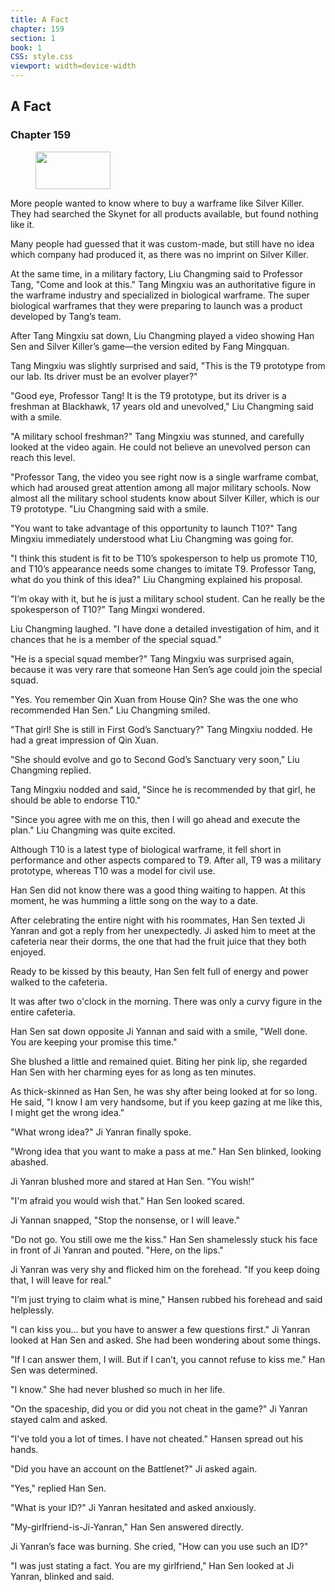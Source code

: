 ```yaml
---
title: A Fact
chapter: 159
section: 1
book: 1
CSS: style.css
viewport: width=device-width
---
```


## A Fact

### Chapter 159

<figure>
	<img src="../Images/gem.gif" alt="" id="gem" width="120" height="60" />
</figure>

More people wanted to know where to buy a warframe like Silver Killer. They had searched the Skynet for all products available, but found nothing like it.

Many people had guessed that it was custom-made, but still have no idea which company had produced it, as there was no imprint on Silver Killer.

At the same time, in a military factory, Liu Changming said to Professor Tang, "Come and look at this." Tang Mingxiu was an authoritative figure in the warframe industry and specialized in biological warframe. The super biological warframes that they were preparing to launch was a product developed by Tang’s team.

After Tang Mingxiu sat down, Liu Changming played a video showing Han Sen and Silver Killer’s game—the version edited by Fang Mingquan.

Tang Mingxiu was slightly surprised and said, "This is the T9 prototype from our lab. Its driver must be an evolver player?"

"Good eye, Professor Tang! It is the T9 prototype, but its driver is a freshman at Blackhawk, 17 years old and unevolved," Liu Changming said with a smile.

"A military school freshman?" Tang Mingxiu was stunned, and carefully looked at the video again. He could not believe an unevolved person can reach this level.

"Professor Tang, the video you see right now is a single warframe combat, which had aroused great attention among all major military schools. Now almost all the military school students know about Silver Killer, which is our T9 prototype. "Liu Changming said with a smile.

"You want to take advantage of this opportunity to launch T10?" Tang Mingxiu immediately understood what Liu Changming was going for.

"I think this student is fit to be T10’s spokesperson to help us promote T10, and T10’s appearance needs some changes to imitate T9. Professor Tang, what do you think of this idea?" Liu Changming explained his proposal.

"I’m okay with it, but he is just a military school student. Can he really be the spokesperson of T10?" Tang Mingxi wondered.

Liu Changming laughed. "I have done a detailed investigation of him, and it chances that he is a member of the special squad."

"He is a special squad member?" Tang Mingxiu was surprised again, because it was very rare that someone Han Sen’s age could join the special squad.

"Yes. You remember Qin Xuan from House Qin? She was the one who recommended Han Sen." Liu Changming smiled.

"That girl! She is still in First God’s Sanctuary?" Tang Mingxiu nodded. He had a great impression of Qin Xuan.

"She should evolve and go to Second God’s Sanctuary very soon," Liu Changming replied.

Tang Mingxiu nodded and said, "Since he is recommended by that girl, he should be able to endorse T10."

"Since you agree with me on this, then I will go ahead and execute the plan." Liu Changming was quite excited.

Although T10 is a latest type of biological warframe, it fell short in performance and other aspects compared to T9. After all, T9 was a military prototype, whereas T10 was a model for civil use.

Han Sen did not know there was a good thing waiting to happen. At this moment, he was humming a little song on the way to a date.

After celebrating the entire night with his roommates, Han Sen texted Ji Yanran and got a reply from her unexpectedly. Ji asked him to meet at the cafeteria near their dorms, the one that had the fruit juice that they both enjoyed.

Ready to be kissed by this beauty, Han Sen felt full of energy and power walked to the cafeteria.

It was after two o'clock in the morning. There was only a curvy figure in the entire cafeteria.

Han Sen sat down opposite Ji Yannan and said with a smile, "Well done. You are keeping your promise this time."

She blushed a little and remained quiet. Biting her pink lip, she regarded Han Sen with her charming eyes for as long as ten minutes.

As thick-skinned as Han Sen, he was shy after being looked at for so long. He said, "I know I am very handsome, but if you keep gazing at me like this, I might get the wrong idea."

"What wrong idea?" Ji Yanran finally spoke.

"Wrong idea that you want to make a pass at me." Han Sen blinked, looking abashed.

Ji Yanran blushed more and stared at Han Sen. "You wish!"

"I'm afraid you would wish that." Han Sen looked scared.

Ji Yannan snapped, "Stop the nonsense, or I will leave."

"Do not go. You still owe me the kiss." Han Sen shamelessly stuck his face in front of Ji Yanran and pouted. "Here, on the lips."

Ji Yanran was very shy and flicked him on the forehead. "If you keep doing that, I will leave for real."

"I’m just trying to claim what is mine," Hansen rubbed his forehead and said helplessly.

"I can kiss you... but you have to answer a few questions first." Ji Yanran looked at Han Sen and asked. She had been wondering about some things.

"If I can answer them, I will. But if I can’t, you cannot refuse to kiss me." Han Sen was determined.

"I know." She had never blushed so much in her life.

"On the spaceship, did you or did you not cheat in the game?" Ji Yanran stayed calm and asked.

"I've told you a lot of times. I have not cheated." Hansen spread out his hands.

"Did you have an account on the Battlenet?" Ji asked again.

"Yes," replied Han Sen.

"What is your ID?" Ji Yanran hesitated and asked anxiously.

"My-girlfriend-is-Ji-Yanran," Han Sen answered directly.

Ji Yanran’s face was burning. She cried, "How can you use such an ID?"

"I was just stating a fact. You are my girlfriend," Han Sen looked at Ji Yanran, blinked and said.
